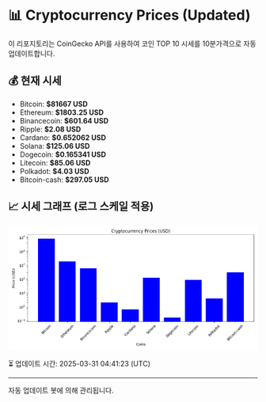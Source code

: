 
# 📊 Cryptocurrency Prices (Updated)

이 리포지토리는 CoinGecko API를 사용하여 코인 TOP 10 시세를 10분가격으로 자동 업데이트합니다.

## 💰 현재 시세
- Bitcoin: **$81667 USD**
- Ethereum: **$1803.25 USD**
- Binancecoin: **$601.64 USD**
- Ripple: **$2.08 USD**
- Cardano: **$0.652062 USD**
- Solana: **$125.06 USD**
- Dogecoin: **$0.165341 USD**
- Litecoin: **$85.06 USD**
- Polkadot: **$4.03 USD**
- Bitcoin-cash: **$297.05 USD**

## 📈 시세 그래프 (로그 스케일 적용)
![Crypto Prices](crypto_prices.png)

⏳ 업데이트 시간: 2025-03-31 04:41:23 (UTC)

---
자동 업데이트 봇에 의해 관리됩니다.
